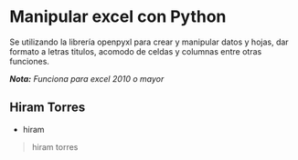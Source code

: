# Manipular excel con Python 

Se utilizando la librería openpyxl para crear y manipular datos y hojas, dar formato a letras titulos, acomodo de celdas y columnas entre otras funciones. 

**_Nota:_** _Funciona para excel 2010 o mayor_

## Hiram Torres 
- hiram 
> hiram torres 